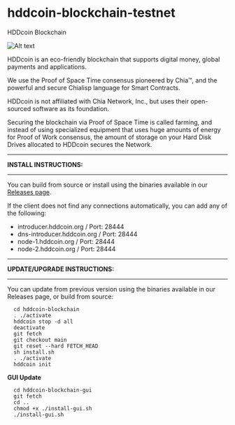 # hddcoin-blockchain-testnet
 HDDcoin Blockchain

![Alt text](https://hddcoin.org/wp-content/uploads/2021/07/hdd_coin_logo_website_75.png)

HDDcoin is an eco-friendly blockchain that supports digital money, global payments and applications.

We use the Proof of Space Time consensus pioneered by Chia™, and the powerful and secure Chialisp language for Smart Contracts.

HDDcoin is not affiliated with Chia Network, Inc., but uses their open-sourced software as its foundation.

Securing the blockchain via Proof of Space Time is called farming, and instead of using specialized equipment that uses huge amounts of energy for Proof of Work consensus, the amount of storage on your Hard Disk Drives allocated to HDDcoin secures the Network.


***********************************************

**INSTALL INSTRUCTIONS:**

***********************************************

You can build from source or install using the binaries available in our [Releases page](https://github.com/HDDcoin-Network/hddcoin-blockchain/releases).

If the client does not find any connections automatically, you can add any of the following:

- introducer.hddcoin.org / Port: 28444
- dns-introducer.hddcoin.org / Port: 28444
-	node-1.hddcoin.org / Port: 28444
-	node-2.hddcoin.org / Port: 28444


***********************************************

**UPDATE/UPGRADE INSTRUCTIONS:**

***********************************************

You can update from previous version using the binaries available in our Releases page, or build from source:

```
  cd hddcoin-blockchain
  . ./activate
  hddcoin stop -d all
  deactivate
  git fetch
  git checkout main
  git reset --hard FETCH_HEAD
  sh install.sh
  . ./activate
  hddcoin init
```

**GUI Update**
```
  cd hddcoin-blockchain-gui
  git fetch
  cd ..
  chmod +x ./install-gui.sh
  ./install-gui.sh
```
